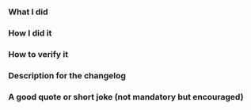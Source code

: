 <!--
Please make sure you've read and understood our contributing guidelines;
https://github.com/appcelerator/amp/blob/master/project/CONTRIBUTING.md

** Make sure all your commits include a signature generated with `git commit -s` **

Make sure your description includes "fixes #xxxx" or "closes #xxxx".

Reference any relevant issues with "ref #xxxx".

Please provide the following information:
-->

### What I did

### How I did it

### How to verify it

### Description for the changelog
<!--
Write a short (one line) summary that describes the changes in this
pull request for inclusion in the changelog:
-->

### A good quote or short joke (not mandatory but encouraged)
